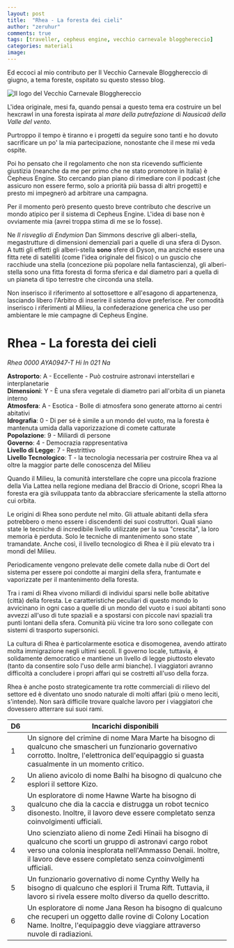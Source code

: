```yaml
---
layout: post
title:  "Rhea - La foresta dei cieli"
author: "zeruhur"
comments: true
tags: [traveller, cepheus engine, vecchio carnevale blogghereccio]
categories: materiali
image:
---
```


Ed eccoci al mio contributo per Il Vecchio Carnevale Blogghereccio di giugno, a tema foreste, ospitato su questo stesso blog.

![Il logo del Vecchio Carnevale Blogghereccio](https://i.imgur.com/yF1KpYD.jpg)

L'idea originale, mesi fa, quando pensai a questo tema era costruire un bel hexcrawl in una foresta ispirata al *mare della putrefazione* di *Nausicaä della Valle del vento*.

Purtroppo il tempo è tiranno e i progetti da seguire sono tanti e ho dovuto sacrificare un po' la mia partecipazione, nonostante che il mese mi veda ospite.

Poi ho pensato che il regolamento che non sta ricevendo sufficiente giustizia (neanche da me per primo che ne stato promotore in Italia) è Cepheus Engine. Sto cercando pian piano di rimediare con il podcast (che assicuro non essere fermo, solo a priorità più bassa di altri progetti) e presto mi impegnerò ad arbitrare una campagna.

Per il momento però presento questo breve contributo che descrive un mondo atipico per il sistema di Cepheus Engine. L'idea di base non è ovviamente mia (avrei troppa stima di me se lo fosse).

Ne *Il risveglio di Endymion* Dan Simmons descrive gli alberi-stella, megastrutture di dimensioni demenziali pari a quelle di una sfera di Dyson. A tutti gli effetti gli alberi-stella **sono** sfere di Dyson, ma anziché essere una fitta rete di satelliti (come l'idea originale del fisico) o un guscio che racchiude una stella (concezione più popolare nella fantascienza), gli alberi-stella sono una fitta foresta di forma sferica e dal diametro pari a quella di un pianeta di tipo terrestre che circonda una stella.

Non inserisco il riferimento al sottosettore e all'esagono di appartenenza, lasciando libero l'Arbitro di inserire il sistema dove preferisce. Per comodità inserisco i riferimenti al Milieu, la confederazione generica che uso per ambientare le mie campagne di Cepheus Engine.

# Rhea - La foresta dei cieli

*Rhea 0000 AYA0947-T Hi In 021 Na*

**Astroporto**: A - Eccellente - Può costruire astronavi interstellari e interplanetarie  
**Dimensioni**: Y - È una sfera vegetale di diametro pari all'orbita di un pianeta interno  
**Atmosfera**: A - Esotica - Bolle di atmosfera sono generate attorno ai centri abitativi  
**Idrografia**: 0 - Di per sé è simile a un mondo del vuoto, ma la foresta è mantenuta umida dalla vaporizzazione di comete catturate  
**Popolazione**: 9 - Miliardi di persone  
**Governo**: 4 - Democrazia rappresentativa  
**Livello di Legge**: 7 - Restrittivo  
**Livello Tecnologico**: T - la tecnologia necessaria per costruire Rhea va al oltre la maggior parte delle conoscenza del Milieu

Quando il Milieu, la comunità interstellare che copre una piccola frazione della Via Lattea nella regione mediana del Braccio di Orione, scoprì Rhea la foresta era già sviluppata tanto da abbracciare sfericamente la stella attorno cui orbita. 

Le origini di Rhea sono perdute nel mito. Gli attuale abitanti della sfera potrebbero o meno essere i discendenti dei suoi costruttori. Quali siano state le tecniche di incredibile livello utilizzate per la sua "crescita", la loro memoria è perduta. Solo le tecniche di mantenimento sono state tramandate. Anche così, il livello tecnologico di Rhea è il più elevato tra i mondi del Milieu.

Periodicamente vengono prelevate delle comete dalla nube di Oort del sistema per essere poi condotte ai margini della sfera, frantumate e vaporizzate per il mantenimento della foresta.

Tra i rami di Rhea vivono miliardi di individui sparsi nelle bolle abitative (città) della foresta. Le caratteristiche peculiari di questo mondo lo avvicinano in ogni caso a quelle di un mondo del vuoto e i suoi abitanti sono avvezzi all'uso di tute spaziali e a spostarsi con piccole navi spaziali tra punti lontani della sfera. Comunità più vicine tra loro sono collegate con sistemi di trasporto supersonici.

La cultura di Rhea è particolarmente esotica e disomogenea, avendo attirato molta immigrazione negli ultimi secoli. Il governo locale, tuttavia, è solidamente democratico e mantiene un livello di legge piuttosto elevato (tanto da consentire solo l'uso delle armi bianche). I viaggiatori avranno difficoltà a concludere i propri affari qui se costretti all'uso della forza.

Rhea è anche posto strategicamente tra rotte commerciali di rilievo del settore ed è diventato uno snodo naturale di molti affari (più o meno leciti, s'intende). Non sarà difficile trovare qualche lavoro per i viaggiatori che dovessero atterrare sui suoi rami.

| D6 | Incarichi disponibili                                                                                                                                                                                                                       |
|----|---------------------------------------------------------------------------------------------------------------------------------------------------------------------------------------------------------------------------------------------|
| 1  | Un signore del crimine di nome Mara Marte ha bisogno di qualcuno che smascheri un funzionario governativo corrotto. Inoltre, l'elettronica dell'equipaggio si guasta casualmente in un momento critico.                                     |
| 2  | Un alieno avicolo di nome Balhi ha bisogno di qualcuno che esplori il settore Kizo.                                                                                                                                                         |
| 3  | Un esploratore di nome Hawne Warte ha bisogno di qualcuno che dia la caccia e distrugga un robot tecnico disonesto. Inoltre, il lavoro deve essere completato senza coinvolgimenti ufficiali.                                               |
| 4  | Uno scienziato alieno di nome Zedi Hinaii ha bisogno di qualcuno che scorti un gruppo di astronavi cargo robot verso una colonia inesplorata nell'Ammasso Denaii. Inoltre, il lavoro deve essere completato senza coinvolgimenti ufficiali. |
| 5  | Un funzionario governativo di nome Cynthy Welly ha bisogno di qualcuno che esplori il Truma Rift. Tuttavia, il lavoro si rivela essere molto diverso da quello descritto.                                                                   |
| 6  | Un esploratore di nome Jana Reson ha bisogno di qualcuno che recuperi un oggetto dalle rovine di Colony Location Name. Inoltre, l'equipaggio deve viaggiare attraverso nuvole di radiazioni.                                                |